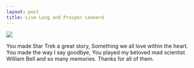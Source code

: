 ```yaml
---
layout: post
title: Live Long and Prosper Leonerd
---
```


![](http://kary.us/Graphics/Blog/6992.19.1.22/llap.png)

You made Star Trek a great story, Something we all love within the heart. You made the way I say goodbye, You played my beloved mad scientist William Bell and so many memories. Thanks for all of them. 
